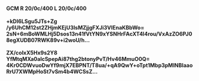 #### GCM R 20/0c/400 L 20/0c/400
**+kDI6LSgu5JTs+Zg**<br/>**/y6UhCM12st2ZHjmKEjU3IsMZjjgFXJi3VIEnaKBbWo=**<br/>**2sN+6mBoWMLHj5Dsos13n41fVtYN9xYSNHrFAcXT4l4rou/VxAzZO6PJ08egXUDB07RWK89v+i2woU/h...**<br/><br/>
**ZX/coIxX5Hx9s2Y8**<br/>**YfMtqMXa0alcSpepAi87thg2btonyPvT/Hv46MmuO0Q=**<br/>**4Kr0CDWvuoDwYf9mjX7EBPNT/T8ua/+qA9QwY+oTpt1Mbp3pMINBIaaoRrU7XWMpHoSt7vSm4b4WCSsZ...**